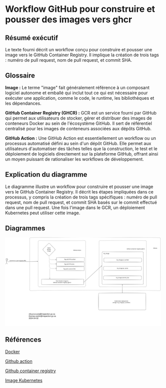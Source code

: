 # Workflow GitHub pour construire et pousser des images vers ghcr

## Résumé exécutif

Le texte fourni décrit un workflow conçu pour construire et pousser une image
vers le GitHub Container Registry. Il implique la création de trois tags :
numéro de pull request, nom de pull request, et commit SHA.

## Glossaire

**Image :** Le terme "image" fait généralement référence à un composant logiciel
autonome et emballé qui inclut tout ce qui est nécessaire pour exécuter une
application, comme le code, le runtime, les bibliothèques et les dépendances.

**GitHub Container Registry (GHCR) :** GCR est un service fourni par GitHub qui
permet aux utilisateurs de stocker, gérer et distribuer des images de conteneurs
Docker au sein de l'écosystème GitHub. Il sert de référentiel centralisé pour
les images de conteneurs associées aux dépôts GitHub.

**GitHub Action :** Une GitHub Action est essentiellement un workflow ou un
processus automatisé défini au sein d'un dépôt GitHub. Elle permet aux
utilisateurs d'automatiser des tâches telles que la construction, le test et le
déploiement de logiciels directement sur la plateforme GitHub, offrant ainsi un
moyen puissant de rationaliser les workflows de développement.

## Explication du diagramme

Le diagramme illustre un workflow pour construire et pousser une image vers le
GitHub Container Registry. Il décrit les étapes impliquées dans ce processus,
y compris la création de trois tags spécifiques : numéro de pull request, nom
de pull request, et commit SHA basés sur le commit effectué dans une pull
request. Une fois l'image dans le GCR, un déploiement Kubernetes peut utiliser
cette image.

## Diagrammes

![Github image workflow](img/ghcr_docker_workflow.svg)

## Références

[Docker](https://www.docker.com/)

[Github action](https://docs.github.com/en/actions)

[Github container registry](https://docs.github.com/en/packages/working-with-a-github-packages-registry/working-with-the-container-registry)

[Image Kubernetes](https://kubernetes.io/docs/concepts/containers/images/)

